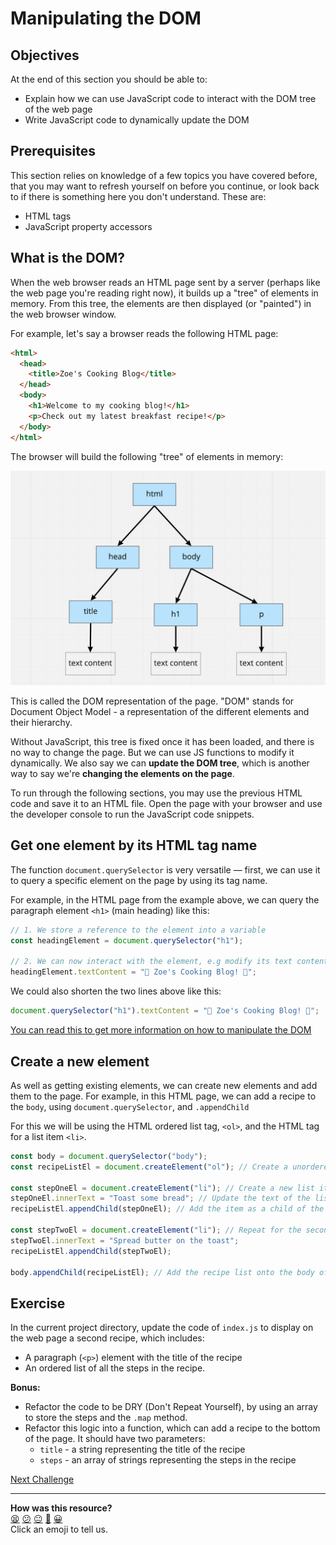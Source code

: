 # Manipulating the DOM

## Objectives

At the end of this section you should be able to:

- Explain how we can use JavaScript code to interact with the DOM tree of the
  web page
- Write JavaScript code to dynamically update the DOM

## Prerequisites

This section relies on knowledge of a few topics you have covered before, that
you may want to refresh yourself on before you continue, or look back to if
there is something here you don't understand. These are:

- HTML tags
- JavaScript property accessors

## What is the DOM?

When the web browser reads an HTML page sent by a server (perhaps like the web
page you're reading right now), it builds up a "tree" of elements in memory.
From this tree, the elements are then displayed (or "painted") in the web
browser window.

For example, let's say a browser reads the following HTML page:

```HTML
<html>
  <head>
    <title>Zoe's Cooking Blog</title>
  </head>
  <body>
    <h1>Welcome to my cooking blog!</h1>
    <p>Check out my latest breakfast recipe!</p>
  </body>
</html>
```

The browser will build the following "tree" of elements in memory:

![The DOM tree](../images/dom-tree.png)

This is called the DOM representation of the page. "DOM" stands for Document
Object Model - a representation of the different elements and their hierarchy.

Without JavaScript, this tree is fixed once it has been loaded, and there is no
way to change the page. But we can use JS functions to modify it dynamically. We
also say we can **update the DOM tree**, which is another way to say we're
**changing the elements on the page**.

To run through the following sections, you may use the previous HTML code and
save it to an HTML file. Open the page with your browser and use the developer
console to run the JavaScript code snippets.

## Get one element by its HTML tag name

The function `document.querySelector` is very versatile — first, we can use it
to query a specific element on the page by using its tag name.

For example, in the HTML page from the example above, we can query the paragraph
element `<h1>` (main heading) like this:

```js
// 1. We store a reference to the element into a variable
const headingElement = document.querySelector("h1");

// 2. We can now interact with the element, e.g modify its text content
headingElement.textContent = "🥗 Zoe's Cooking Blog! 🥙";
```

We could also shorten the two lines above like this:

```js
document.querySelector("h1").textContent = "🥗 Zoe's Cooking Blog! 🥙";
```

[You can read this to get more information on how to manipulate the DOM](../pills/manipulating_dom_with_javascript.md)

## Create a new element

As well as getting existing elements, we can create new elements and add them to
the page. For example, in this HTML page, we can add a recipe to the `body`,
using `document.querySelector`, and `.appendChild`

For this we will be using the HTML ordered list tag, `<ol>`, and the HTML tag
for a list item `<li>`.

```js
const body = document.querySelector("body");
const recipeListEl = document.createElement("ol"); // Create a unordered list element

const stepOneEl = document.createElement("li"); // Create a new list item element
stepOneEl.innerText = "Toast some bread"; // Update the text of the list item
recipeListEl.appendChild(stepOneEl); // Add the item as a child of the recipe list

const stepTwoEl = document.createElement("li"); // Repeat for the second instruction
stepTwoEl.innerText = "Spread butter on the toast";
recipeListEl.appendChild(stepTwoEl);

body.appendChild(recipeListEl); // Add the recipe list onto the body of the page
```

## Exercise

In the current project directory, update the code of `index.js` to display on
the web page a second recipe, which includes:

- A paragraph (`<p>`) element with the title of the recipe
- An ordered list of all the steps in the recipe.

**Bonus:**

- Refactor the code to be DRY (Don't Repeat Yourself), by using an array to
  store the steps and the `.map` method.
- Refactor this logic into a function, which can add a recipe to the bottom of
  the page. It should have two parameters:
  - `title` - a string representing the title of the recipe
  - `steps` - an array of strings representing the steps in the recipe

<!-- OMITTED -->


[Next Challenge](03_sending_http_requests.md)

<!-- BEGIN GENERATED SECTION DO NOT EDIT -->

---

**How was this resource?**  
[😫](https://airtable.com/shrUJ3t7KLMqVRFKR?prefill_Repository=makersacademy%2Fjavascript-react-applications&prefill_File=javascript_bites%2F02_manipulating_the_dom.md&prefill_Sentiment=😫) [😕](https://airtable.com/shrUJ3t7KLMqVRFKR?prefill_Repository=makersacademy%2Fjavascript-react-applications&prefill_File=javascript_bites%2F02_manipulating_the_dom.md&prefill_Sentiment=😕) [😐](https://airtable.com/shrUJ3t7KLMqVRFKR?prefill_Repository=makersacademy%2Fjavascript-react-applications&prefill_File=javascript_bites%2F02_manipulating_the_dom.md&prefill_Sentiment=😐) [🙂](https://airtable.com/shrUJ3t7KLMqVRFKR?prefill_Repository=makersacademy%2Fjavascript-react-applications&prefill_File=javascript_bites%2F02_manipulating_the_dom.md&prefill_Sentiment=🙂) [😀](https://airtable.com/shrUJ3t7KLMqVRFKR?prefill_Repository=makersacademy%2Fjavascript-react-applications&prefill_File=javascript_bites%2F02_manipulating_the_dom.md&prefill_Sentiment=😀)  
Click an emoji to tell us.

<!-- END GENERATED SECTION DO NOT EDIT -->
